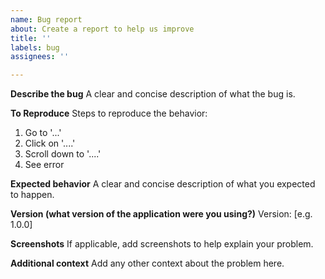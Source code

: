 ```yaml
---
name: Bug report
about: Create a report to help us improve
title: ''
labels: bug
assignees: ''

---
```


**Describe the bug**
A clear and concise description of what the bug is.

**To Reproduce**
Steps to reproduce the behavior:
1. Go to '...'
2. Click on '....'
3. Scroll down to '....'
4. See error

**Expected behavior**
A clear and concise description of what you expected to happen.

**Version (what version of the application were you using?)**
Version: [e.g. 1.0.0]

**Screenshots**
If applicable, add screenshots to help explain your problem.

**Additional context**
Add any other context about the problem here.
